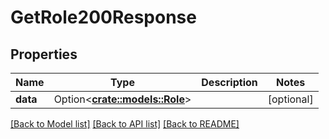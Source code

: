 # GetRole200Response

## Properties

Name | Type | Description | Notes
------------ | ------------- | ------------- | -------------
**data** | Option<[**crate::models::Role**](Role.md)> |  | [optional]

[[Back to Model list]](../README.md#documentation-for-models) [[Back to API list]](../README.md#documentation-for-api-endpoints) [[Back to README]](../README.md)


